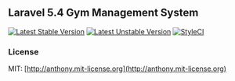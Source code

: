 ## Laravel 5.4 Gym Management System

[![Latest Stable Version](https://poser.pugx.org/rappasoft/laravel-5-boilerplate/v/stable)](https://packagist.org/packages/rappasoft/laravel-5-boilerplate) [![Latest Unstable Version](https://poser.pugx.org/rappasoft/laravel-5-boilerplate/v/unstable)](https://packagist.org/packages/rappasoft/laravel-5-boilerplate) [![StyleCI](https://styleci.io/repos/30171828/shield?style=plastic)](https://styleci.io/repos/30171828/shield?style=plastic)

### License

MIT: [http://anthony.mit-license.org](http://anthony.mit-license.org)
